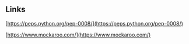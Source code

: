 Links
-----------
[https://peps.python.org/pep-0008/](https://peps.python.org/pep-0008/)

[https://www.mockaroo.com/](https://www.mockaroo.com/)